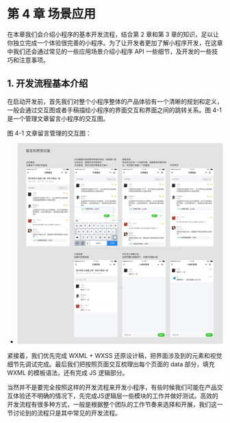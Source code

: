 # 第 4 章 场景应用

在本章我们会介绍小程序的基本开发流程，结合第 2 章和第 3 章的知识，足以让你独立完成一个体验很完善的小程序。为了让开发者更加了解小程序开发，在这章中我们还会通过常见的一些应用场景介绍小程序 API 一些细节，及开发的一些技巧和注意事项。

## 1. 开发流程基本介绍

在启动开发前，首先我们对整个小程序整体的产品体验有一个清晰的规划和定义，一般会通过交互图或者手稿描绘小程序的界面交互和界面之间的跳转关系。图 4-1 是一个管理文章留言小程序的交互图。

图 4-1 文章留言管理的交互图：

* ![图4-1 文章留言管理的交互图](./images/4.1.png)

紧接着，我们优先完成 WXML + WXSS 还原设计稿，把界面涉及到的元素和视觉细节先调试完成。最后我们把按照页面交互梳理出每个页面的 data 部分，填充 WXML 的模板语法，还有完成 JS 逻辑部分。

当然并不是要完全按照这样的开发流程来开发小程序，有些时候我们可能在产品交互体验还不明确的情况下，先完成JS逻辑层一些模块的工作并做好测试。高效的开发流程有很多种方式，一般是根据整个团队的工作节奏来选择和开展，我们这一节讨论到的流程只是其中常见的开发流程。
